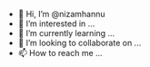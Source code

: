 - 👋 Hi, I’m @nizamhannu
- 👀 I’m interested in ...
- 🌱 I’m currently learning ...
- 💞️ I’m looking to collaborate on ...
- 📫 How to reach me ...

<!---
nizamhannu/nizamhannu is a ✨ special ✨ repository because its `README.md` (this file) appears on your GitHub profile.
You can click the Preview link to take a look at your changes.
--->
